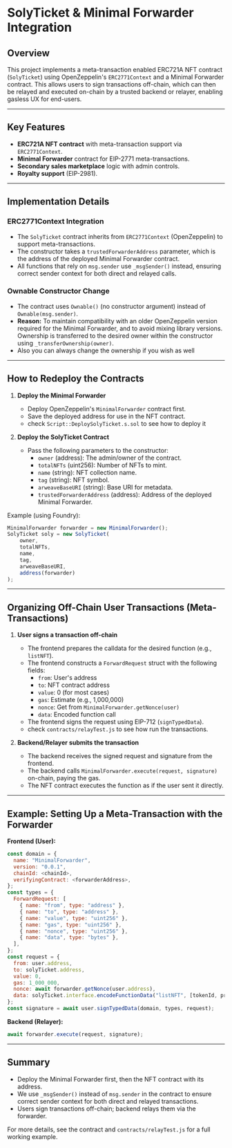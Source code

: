 # SolyTicket & Minimal Forwarder Integration

## Overview
This project implements a meta-transaction enabled ERC721A NFT contract (`SolyTicket`) using OpenZeppelin's `ERC2771Context` and a Minimal Forwarder contract. This allows users to sign transactions off-chain, which can then be relayed and executed on-chain by a trusted backend or relayer, enabling gasless UX for end-users.

---

## Key Features
- **ERC721A NFT contract** with meta-transaction support via `ERC2771Context`.
- **Minimal Forwarder** contract for EIP-2771 meta-transactions.
- **Secondary sales marketplace** logic with admin controls.
- **Royalty support** (EIP-2981).

---

## Implementation Details

### ERC2771Context Integration
- The `SolyTicket` contract inherits from `ERC2771Context` (OpenZeppelin) to support meta-transactions.
- The constructor takes a `trustedForwarderAddress` parameter, which is the address of the deployed Minimal Forwarder contract.
- All functions that rely on `msg.sender` use `_msgSender()` instead, ensuring correct sender context for both direct and relayed calls.

### Ownable Constructor Change
- The contract uses `Ownable()` (no constructor argument) instead of `Ownable(msg.sender)`.
- **Reason:** To maintain compatibility with an older OpenZeppelin version required for the Minimal Forwarder, and to avoid mixing library versions. Ownership is transferred to the desired owner within the constructor using `_transferOwnership(owner)`.
- Also you can always change the ownership if you wish as well

---

## How to Redeploy the Contracts

1. **Deploy the Minimal Forwarder**
   - Deploy OpenZeppelin's `MinimalForwarder` contract first.
   - Save the deployed address for use in the NFT contract.
   - check `Script::DeploySolyTicket.s.sol` to see how to deploy it

2. **Deploy the SolyTicket Contract**
   - Pass the following parameters to the constructor:
     - `owner` (address): The admin/owner of the contract.
     - `totalNFTs` (uint256): Number of NFTs to mint.
     - `name` (string): NFT collection name.
     - `tag` (string): NFT symbol.
     - `arweaveBaseURI` (string): Base URI for metadata.
     - `trustedForwarderAddress` (address): Address of the deployed Minimal Forwarder.

Example (using Foundry):
```javascript
MinimalForwarder forwarder = new MinimalForwarder();
SolyTicket soly = new SolyTicket(
    owner,
    totalNFTs,
    name,
    tag,
    arweaveBaseURI,
    address(forwarder)
);
```

---

## Organizing Off-Chain User Transactions (Meta-Transactions)

1. **User signs a transaction off-chain**
   - The frontend prepares the calldata for the desired function (e.g., `listNFT`).
   - The frontend constructs a `ForwardRequest` struct with the following fields:
     - `from`: User's address
     - `to`: NFT contract address
     - `value`: 0 (for most cases)
     - `gas`: Estimate (e.g., 1,000,000)
     - `nonce`: Get from `MinimalForwarder.getNonce(user)`
     - `data`: Encoded function call
   - The frontend signs the request using EIP-712 (`signTypedData`).
   - check `contracts/relayTest.js` to see how run the transactions.

2. **Backend/Relayer submits the transaction**
   - The backend receives the signed request and signature from the frontend.
   - The backend calls `MinimalForwarder.execute(request, signature)` on-chain, paying the gas.
   - The NFT contract executes the function as if the user sent it directly.

---

## Example: Setting Up a Meta-Transaction with the Forwarder

**Frontend (User):**
```javascript
const domain = {
  name: "MinimalForwarder",
  version: "0.0.1",
  chainId: <chainId>,
  verifyingContract: <forwarderAddress>,
};
const types = {
  ForwardRequest: [
    { name: "from", type: "address" },
    { name: "to", type: "address" },
    { name: "value", type: "uint256" },
    { name: "gas", type: "uint256" },
    { name: "nonce", type: "uint256" },
    { name: "data", type: "bytes" },
  ],
};
const request = {
  from: user.address,
  to: solyTicket.address,
  value: 0,
  gas: 1_000_000,
  nonce: await forwarder.getNonce(user.address),
  data: solyTicket.interface.encodeFunctionData("listNFT", [tokenId, price]),
};
const signature = await user.signTypedData(domain, types, request);
```

**Backend (Relayer):**
```js
await forwarder.execute(request, signature);
```

---

## Summary
- Deploy the Minimal Forwarder first, then the NFT contract with its address.
- We use `_msgSender()` instead of `msg.sender` in the contract to ensure correct sender context for both direct and relayed transactions.
- Users sign transactions off-chain; backend relays them via the forwarder.

For more details, see the contract and `contracts/relayTest.js` for a full working example.
